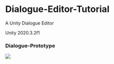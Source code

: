 # Dialogue-Editor-Tutorial
A Unity Dialogue Editor

Unity 2020.3.2f1

### Dialogue-Prototype
![](https://i.imgur.com/muDCjTS.jpg)
